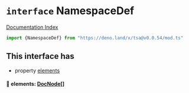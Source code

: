 # `interface` NamespaceDef

[Documentation Index](../README.md)

```ts
import {NamespaceDef} from "https://deno.land/x/tsa@v0.0.54/mod.ts"
```

## This interface has

- property [elements](#-elements-docnode)


#### 📄 elements: [DocNode](../type.DocNode/README.md)\[]



